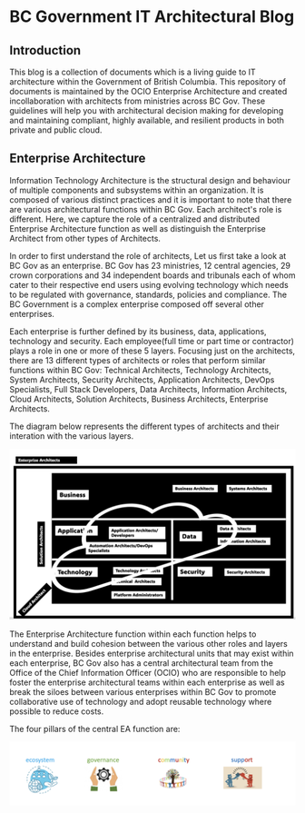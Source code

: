 # BC Government IT Architectural Blog

## Introduction 

This blog is a collection of documents which is a living guide to IT architecture within the Government of British Columbia. This repository of documents is maintained by the OCIO Enterprise Architecture and created incollaboration with architects from ministries across BC Gov. These guidelines will help you with architectural decision making for developing and maintaining compliant, highly available, and resilient products in both private and public cloud. 

## Enterprise Architecture

Information Technology Architecture is the structural design and behaviour of multiple components and subsystems within an organization. It is composed of various distinct practices and it is important to note that there are various architectural functions within BC Gov. Each architect's role is different. Here, we capture the role of a centralized and distributed Enterprise Architecture function as well as distinguish the Enterprise Architect from other types of Architects.

In order to first understand the role of architects, Let us first take a look at BC Gov as an enterprise. BC Gov has 23 ministries, 12 central agencies, 29 crown corporations and 34 independent boards and tribunals each of whom cater to their respective end users using evolving technology which needs to be regulated with governance, standards, policies and compliance. The BC Government is a complex enterprise composed off several other enterprises. 

Each enterprise is further defined by its business, data, applications, technology and security. Each employee(full time or part time or contractor) plays a role in one or more of these 5 layers. Focusing just on the architects, there are 13 different types of architects or roles that perform similar functions within BC Gov: Technical Architects, Technology Architects, System Architects, Security Architects, Application Architects, DevOps Specialists, Full Stack Developers, Data Architects, Information Architects, Cloud Architects, Solution Architects, Business Architects, Enterprise Architects.

The diagram below represents the different types of architects and their interation with the various layers. 


![types of architects](assets/images/types-of-architects.png)


The Enterprise Architecture function within each function helps to understand and build cohesion between the various other roles and layers in the enterprise. Besides enterprise architectural units that may exist within each enterprise, BC Gov also has a central architectural team from the Office of the Chief Information Officer (OCIO) who are responsible to help foster the enterprise architectural teams within each enterprise as well as break the siloes between various enterprises within BC Gov to promote collaborative use of technology and adopt reusable technology where possible to reduce costs.

The four pillars of the central EA function are:

![pillars of EA](assets/images/pillars-of-EA.png)





